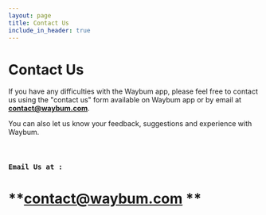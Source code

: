```yaml
---
layout: page
title: Contact Us
include_in_header: true
---
```


# Contact Us

If you have any difficulties with the Waybum app, please feel free to contact us using the "contact us" form available on Waybum app or by email at **<contact@waybum.com>**.

You can also let us know your feedback, suggestions and experience with Waybum.

<br>

### `Email Us at :`
# **<contact@waybum.com> **
